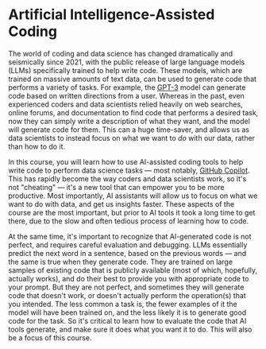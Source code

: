# Artificial Intelligence-Assisted Coding

The world of coding and data science has changed dramatically and seismically since 2021, with the public release of large language models (LLMs) specifically trained to help write code. These models, which are trained on massive amounts of text data, can be used to generate code that performs a variety of tasks. For example, the [GPT-3](https://en.wikipedia.org/wiki/GPT-3) model can generate code based on written directions from a user. Whereas in the past, even experienced coders and data scientists relied heavily on web searches, online forums, and documentation to find code that performs a desired task, now they can simply write a description of what they want, and the model will generate code for them. This can a huge time-saver, and allows us as data scientists to instead focus on what we want to *do* with our data, rather than how to do it. 

In this course, you will learn how to use AI-assisted coding tools to help write code to perform data science tasks — most notably, [GitHub Copilot](https://github.com/features/copilot). This has rapidly become the way coders and data scientists work, so it's not "cheating" — it's a new tool that can empower you to be more productive. Most importantly, AI assistants will allow us to focus on what we want to do with data, and get us insights faster. These aspects of the course are the most important, but prior to AI tools it took a long time to get there, due to the slow and often tedious process of learning how to code.

At the same time, it's important to recognize that AI-generated code is not perfect, and requires careful evaluation and debugging. LLMs essentially predict the next word in a sentence, based on the previous words — and the same is true when they generate code. They are trained on large samples of existing code that is publicly available (most of which, hopefully, actually works), and do their best to provide you with appropriate code to your prompt. But they are not perfect, and sometimes they will generate code that doesn't work, or doesn't actually perform the operation(s) that you intended. The less common a task is, the fewer examples of it the model will have been trained on, and the less likely it is to generate good code for the task. So it's critical to learn how to evaluate the code that AI tools generate, and make sure it does what you want it to do. This will also be a focus of this course.
